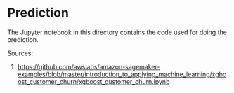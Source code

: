 # Prediction

The Jupyter notebook in this directory contains the code used for doing the prediction.


Sources:
1. https://github.com/awslabs/amazon-sagemaker-examples/blob/master/introduction_to_applying_machine_learning/xgboost_customer_churn/xgboost_customer_churn.ipynb
